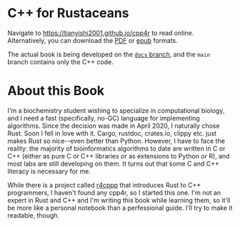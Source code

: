 # C++ for Rustaceans

Navigate to https://tianyishi2001.github.io/cpp4r to read online. Alternatively, you can download the [PDF](https://tianyishi2001.github.io/cpp4r/cpp4r.pdf) or [epub](https://tianyishi2001.github.io/cpp4r/cpp4r.epub) formats.

The actual book is being developed on the [`docs` branch](https://github.com/TianyiShi2001/cpp4r/tree/docs), and the `main` branch contains only the C++ code.


# About this Book

I'm a biochemistry student wishing to specialize in computational biology, and I need a fast (specifically, no-GC) language for implementing algorithms. Since the decision was made in April 2020, I naturally chose Rust. Soon I fell in love with it. Cargo, rustdoc, crates.io, clippy etc. just makes Rust so nice--even better than Python. However, I have to face the reality: the majority of bioinformatics algorithms to date are written in C or C++ (either as pure C or C++ libraries or as extensions to Python or R), and most labs are still developing on them. It turns out that some C and C++ literacy is necessary for me.

While there is a project called [r4cppp](https://github.com/nrc/r4cppp) that introduces Rust to C++ programmers, I haven't found any cpp4r, so I started this one. I'm not an expert in Rust and C++ and I'm writing this book while learning them, so it'll be more like a personal notebook than a perfessional guide. I'll try to make it readable, though.
